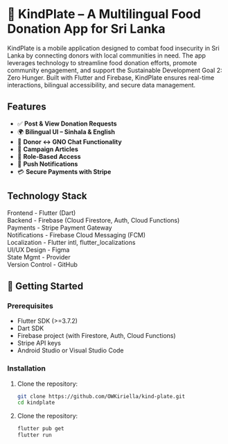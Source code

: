 # 🌱 KindPlate – A Multilingual Food Donation App for Sri Lanka

KindPlate is a mobile application designed to combat food insecurity in Sri Lanka by connecting donors with local communities in need. The app leverages technology to streamline food donation efforts, promote community engagement, and support the Sustainable Development Goal 2: Zero Hunger. Built with Flutter and Firebase, KindPlate ensures real-time interactions, bilingual accessibility, and secure data management.


## Features

- ✅ **Post & View Donation Requests**  
- 🌍 **Bilingual UI – Sinhala & English**  
- 💬 **Donor ↔ GNO Chat Functionality**  
- 📰 **Campaign Articles**  
- 🔐 **Role-Based Access**  
- 🔔 **Push Notifications**  
- 💳 **Secure Payments with Stripe**  


## Technology Stack

Frontend        - Flutter (Dart)                                        
Backend         - Firebase (Cloud Firestore, Auth, Cloud Functions)     
Payments        - Stripe Payment Gateway                                
Notifications   - Firebase Cloud Messaging (FCM)                        
Localization    - Flutter intl, flutter_localizations                   
UI/UX Design    - Figma                                                 
State Mgmt      - Provider                                              
Version Control - GitHub                                                



## 🚀 Getting Started

### Prerequisites
- Flutter SDK (>=3.7.2)
- Dart SDK
- Firebase project (with Firestore, Auth, Cloud Functions)
- Stripe API keys
- Android Studio or Visual Studio Code


### Installation
1. Clone the repository:
   ```bash
   git clone https://github.com/OWKiriella/kind-plate.git
   cd kindplate

2. Clone the repository:
   ```bash
   flutter pub get
   flutter run
